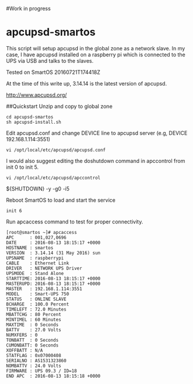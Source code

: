 #Work in progress

# apcupsd-smartos

This script will setup apcupsd in the global zone as a network slave. In my case, I have apcupsd installed on a raspberry pi which is connected to the UPS via USB and talks to the slaves.

Tested on SmartOS 20160721T174418Z

At the time of this write up, 3.14.14 is the latest version of apcupsd.

http://www.apcupsd.org/

##Quickstart
Unzip and copy to global zone
```
cd apcupsd-smartos
sh apcupsd-install.sh
```
Edit apcupsd.conf and change DEVICE line to apcupsd server (e.g, DEVICE 192.168.1.114:3551)
```
vi /opt/local/etc/apcupsd/apcupsd.conf
```
I would also suggest editing the doshutdown command in apccontrol from init 0 to init 5.
```
vi /opt/local/etc/apcupsd/apccontrol
```
${SHUTDOWN} -y -g0 -i5

Reboot SmartOS to load and start the service
```
init 6
```

Run apcaccess command to test for proper connectivity.
```
[root@smartos ~]# apcaccess
APC      : 001,027,0696
DATE     : 2016-08-13 18:15:17 +0000
HOSTNAME : smartos
VERSION  : 3.14.14 (31 May 2016) sun
UPSNAME  : raspberrypi
CABLE    : Ethernet Link
DRIVER   : NETWORK UPS Driver
UPSMODE  : Stand Alone
STARTTIME: 2016-08-13 18:15:17 +0000
MASTERUPD: 2016-08-13 18:15:17 +0000
MASTER   : 192.168.1.114:3551
MODEL    : Smart-UPS 750
STATUS   : ONLINE SLAVE
BCHARGE  : 100.0 Percent
TIMELEFT : 72.0 Minutes
MBATTCHG : 80 Percent
MINTIMEL : 60 Minutes
MAXTIME  : 0 Seconds
BATTV    : 27.0 Volts
NUMXFERS : 0
TONBATT  : 0 Seconds
CUMONBATT: 0 Seconds
XOFFBATT : N/A
STATFLAG : 0x07000408
SERIALNO : AS1531323860
NOMBATTV : 24.0 Volts
FIRMWARE : UPS 09.3 / ID=18
END APC  : 2016-08-13 18:15:18 +0000
```

